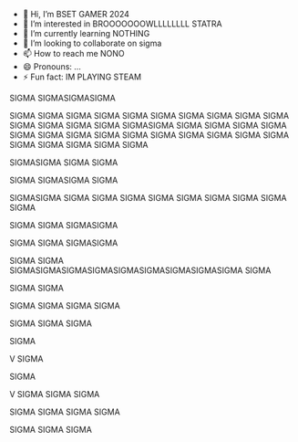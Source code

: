 - 👋 Hi, I’m  BSET GAMER 2024
- 👀 I’m interested in  BROOOOOOOWLLLLLLLL STATRA
- 🌱 I’m currently learning NOTHING
- 💞️ I’m looking to collaborate on sigma
- 📫 How to reach me NONO
- 😄 Pronouns: ...
- ⚡ Fun fact: IM PLAYING STEAM

SIGMA
SIGMASIGMASIGMA

SIGMA
SIGMA
SIGMA
SIGMA
SIGMA
SIGMA
SIGMA
SIGMA
SIGMA
SIGMA
SIGMA
SIGMA
SIGMA
SIGMA
SIGMASIGMA
SIGMA
SIGMA
SIGMA
SIGMA
SIGMA
SIGMA
SIGMA
SIGMA
SIGMA
SIGMA
SIGMA
SIGMA
SIGMA
SIGMA
SIGMA
SIGMA
SIGMA
SIGMA
SIGMA

SIGMASIGMA
SIGMA
SIGMA

SIGMA
SIGMASIGMA
SIGMA

SIGMASIGMA
SIGMA
SIGMA
SIGMA
SIGMA
SIGMA
SIGMA
SIGMA
SIGMA
SIGMA

SIGMA
SIGMA
SIGMASIGMA

SIGMA
SIGMA
SIGMASIGMA

SIGMA
SIGMA
SIGMASIGMASIGMASIGMASIGMASIGMASIGMASIGMASIGMA
SIGMA

SIGMA
SIGMA

SIGMA
SIGMA
SIGMA
SIGMA

SIGMA
SIGMA
SIGMA

SIGMA


V
SIGMA


SIGMA



V
SIGMA
SIGMA
SIGMA

SIGMA
SIGMA
SIGMA
SIGMA

SIGMA
SIGMA
SIGMA
